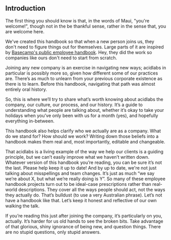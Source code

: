 ## Introduction

The first thing you should know is that, in the words of Maui, "you're welcome!", though not in the be thankful sense, rather in the sense that, you are welcome here.

We've created this handbook so that when a new person joins us, they don't need to figure things out for themselves. Large parts of it are inspired by [Basecamp's public employee handbook](https://github.com/basecamp/handbook). Hey, they did the work so companies like ours don't need to start from scratch.

Joining any new company is an exercise in navigating new ways; acidlabs in particular is possibly more so, given how different some of our practices are. There’s as much to unlearn from your previous corporate existence as there is to learn. Before this handbook, navigating that path was almost entirely oral history.

So, this is where we’ll try to share what’s worth knowing about acidlabs the company, our culture, our process, and our history. It’s a guide to understanding what people are talking about, whether it’s okay to take your holidays when you’ve only been with us for a month (yes), and hopefully everything in-between.

This handbook also helps clarify who we actually are as a company. What do we stand for? How should we work? Writing down those beliefs into a handbook makes them real and, most importantly, editable and changeable. 

That acidlabs is a living example of the way we help our clients is a guiding principle, but we can’t easily improve what we haven’t written down. Whatever version of this handbook you’re reading, you can be sure it’s not the last. Please help keep it up to date! And by up to date, we're not just talking about misspellings and team changes. It’s just as much “we say we’re about X, but what we’re really doing is Y”. So many of these employee handbook projects turn out to be ideal-case prescriptions rather than real-world descriptions. They cover all the ways people should act, not the ways they actually do. That’s bulldust (to use a very Australian phrase). Let’s not have a handbook like that. Let’s keep it honest and reflective of our own walking the talk.

If you’re reading this just after joining the company, it’s particularly on you, actually. It’s harder for us old hands to see the broken bits. Take advantage of that glorious, shiny ignorance of being new, and question things. There are no stupid questions, only stupid answers.
